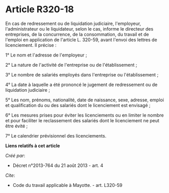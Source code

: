 # Article R320-18

En cas de redressement ou de liquidation judiciaire, l'employeur, l'administrateur ou le liquidateur, selon le cas, informe
le directeur des entreprises, de la concurrence, de la consommation, du travail et de l'emploi en application de l'article L.
320-59, avant l'envoi des lettres de licenciement. Il précise : 

1° Le nom et l'adresse de l'employeur ; 

2° La nature de l'activité de l'entreprise ou de l'établissement ; 

3° Le nombre de salariés employés dans l'entreprise ou l'établissement ; 

4° La date à laquelle a été prononcé le jugement de redressement ou de liquidation judiciaire ; 

5° Les nom, prénoms, nationalité, date de naissance, sexe, adresse, emploi et qualification du ou des salariés dont le
licenciement est envisagé ; 

6° Les mesures prises pour éviter les licenciements ou en limiter le nombre et pour faciliter le reclassement des salariés
dont le licenciement ne peut être évité ; 

7° Le calendrier prévisionnel des licenciements.

**Liens relatifs à cet article**

_Créé par_:

  - Décret n°2013-764 du 21 août 2013 - art. 4

_Cite_:

  - Code du travail applicable à Mayotte. - art. L320-59
